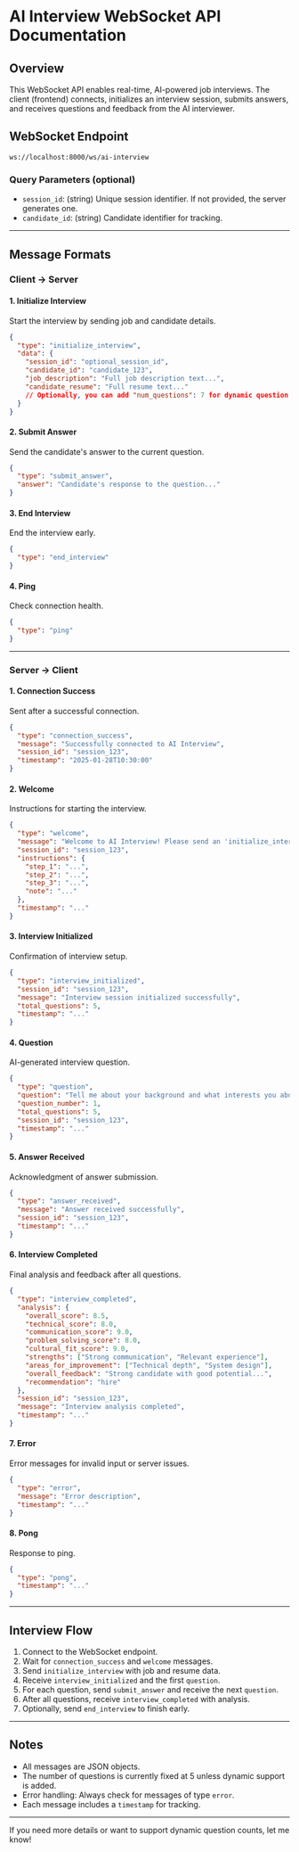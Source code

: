 # AI Interview WebSocket API Documentation

## Overview

This WebSocket API enables real-time, AI-powered job interviews. The client (frontend) connects, initializes an interview session, submits answers, and receives questions and feedback from the AI interviewer.

## WebSocket Endpoint

```
ws://localhost:8000/ws/ai-interview
```

### Query Parameters (optional)

- `session_id`: (string) Unique session identifier. If not provided, the server generates one.
- `candidate_id`: (string) Candidate identifier for tracking.

---

## Message Formats

### Client → Server

#### 1. Initialize Interview

Start the interview by sending job and candidate details.

```json
{
  "type": "initialize_interview",
  "data": {
    "session_id": "optional_session_id",
    "candidate_id": "candidate_123",
    "job_description": "Full job description text...",
    "candidate_resume": "Full resume text..."
    // Optionally, you can add "num_questions": 7 for dynamic question count (if supported)
  }
}
```

#### 2. Submit Answer

Send the candidate's answer to the current question.

```json
{
  "type": "submit_answer",
  "answer": "Candidate's response to the question..."
}
```

#### 3. End Interview

End the interview early.

```json
{
  "type": "end_interview"
}
```

#### 4. Ping

Check connection health.

```json
{
  "type": "ping"
}
```

---

### Server → Client

#### 1. Connection Success

Sent after a successful connection.

```json
{
  "type": "connection_success",
  "message": "Successfully connected to AI Interview",
  "session_id": "session_123",
  "timestamp": "2025-01-28T10:30:00"
}
```

#### 2. Welcome

Instructions for starting the interview.

```json
{
  "type": "welcome",
  "message": "Welcome to AI Interview! Please send an 'initialize_interview' message with job description and resume to begin.",
  "session_id": "session_123",
  "instructions": {
    "step_1": "...",
    "step_2": "...",
    "step_3": "...",
    "note": "..."
  },
  "timestamp": "..."
}
```

#### 3. Interview Initialized

Confirmation of interview setup.

```json
{
  "type": "interview_initialized",
  "session_id": "session_123",
  "message": "Interview session initialized successfully",
  "total_questions": 5,
  "timestamp": "..."
}
```

#### 4. Question

AI-generated interview question.

```json
{
  "type": "question",
  "question": "Tell me about your background and what interests you about this role?",
  "question_number": 1,
  "total_questions": 5,
  "session_id": "session_123",
  "timestamp": "..."
}
```

#### 5. Answer Received

Acknowledgment of answer submission.

```json
{
  "type": "answer_received",
  "message": "Answer received successfully",
  "session_id": "session_123",
  "timestamp": "..."
}
```

#### 6. Interview Completed

Final analysis and feedback after all questions.

```json
{
  "type": "interview_completed",
  "analysis": {
    "overall_score": 8.5,
    "technical_score": 8.0,
    "communication_score": 9.0,
    "problem_solving_score": 8.0,
    "cultural_fit_score": 9.0,
    "strengths": ["Strong communication", "Relevant experience"],
    "areas_for_improvement": ["Technical depth", "System design"],
    "overall_feedback": "Strong candidate with good potential...",
    "recommendation": "hire"
  },
  "session_id": "session_123",
  "message": "Interview analysis completed",
  "timestamp": "..."
}
```

#### 7. Error

Error messages for invalid input or server issues.

```json
{
  "type": "error",
  "message": "Error description",
  "timestamp": "..."
}
```

#### 8. Pong

Response to ping.

```json
{
  "type": "pong",
  "timestamp": "..."
}
```

---

## Interview Flow

1. Connect to the WebSocket endpoint.
2. Wait for `connection_success` and `welcome` messages.
3. Send `initialize_interview` with job and resume data.
4. Receive `interview_initialized` and the first `question`.
5. For each question, send `submit_answer` and receive the next `question`.
6. After all questions, receive `interview_completed` with analysis.
7. Optionally, send `end_interview` to finish early.

---

## Notes

- All messages are JSON objects.
- The number of questions is currently fixed at 5 unless dynamic support is added.
- Error handling: Always check for messages of type `error`.
- Each message includes a `timestamp` for tracking.

---

If you need more details or want to support dynamic question counts, let me know!
